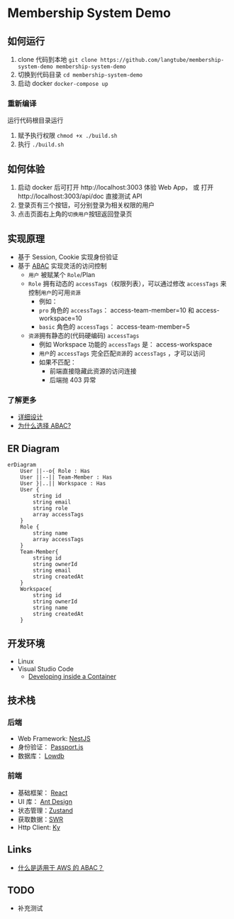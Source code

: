# Membership System Demo

## 如何运行

1. clone 代码到本地 `git clone https://github.com/langtube/membership-system-demo membership-system-demo`
2. 切换到代码目录 `cd membership-system-demo`
3. 启动 docker `docker-compose up`

### 重新编译

运行代码根目录运行

1. 赋予执行权限 `chmod +x ./build.sh `
2. 执行 `./build.sh`

## 如何体验

1. 启动 docker 后可打开 http://localhost:3003 体验 Web App，
   或 打开 http://localhost:3003/api/doc 直接测试 API
2. 登录页有三个按钮，可分别登录为相关权限的用户
3. 点击页面右上角的`切换用户`按钮返回登录页

## 实现原理

- 基于 Session, Cookie 实现身份验证
- 基于 [ABAC](https://en.wikipedia.org/wiki/Attribute-based_access_control) 实现灵活的访问控制
  - `用户` 被赋某个 `Role`/Plan
  - `Role` 拥有动态的 `accessTags`（权限列表），可以通过修改 `accessTags` 来控制`用户`的可用`资源 `
    - 例如：
    - `pro` 角色的 `accessTags`： access-team-member=10 和 access-workspace=10
    - `basic` 角色的 `accessTags`： access-team-member=5
  - `资源`拥有静态的(代码硬编码) `accessTags`
    - 例如 Workspace 功能的 `accessTags` 是： access-workspace
    - `用户`的 `accessTags` 完全匹配`资源`的 `accessTags` ，才可以访问
    - 如果不匹配：
      - 前端直接隐藏此资源的访问连接
      - 后端抛 403 异常

### 了解更多

- [详细设计](./docs/design-note.md)
- [为什么选择 ABAC?](adr/2022-05-02-access-control.md)

## ER Diagram

```mermaid
erDiagram
    User ||--o{ Role : Has
    User ||--|| Team-Member : Has
    User }|..|| Workspace : Has
    User {
        string id
        string email
        string role
        array accessTags
    }
    Role {
        string name
        array accessTags
    }
    Team-Member{
        string id
        string ownerId
        string email
        string createdAt
    }
    Workspace{
        string id
        string ownerId
        string name
        string createdAt
    }
```

## 开发环境

- Linux
- Visual Studio Code
  - [Developing inside a Container](https://code.visualstudio.com/docs/remote/containers)

## 技术栈

### 后端

- Web Framework: [NestJS](https://nestjs.com/)
- 身份验证： [Passport.js](https://www.passportjs.org/)
- 数据库： [Lowdb](https://www.npmjs.com/package/lowdb/v/1.0.0)

### 前端

- 基础框架： [React](https://reactjs.org/)
- UI 库： [Ant Design](https://ant.design/)
- 状态管理：[Zustand](https://github.com/pmndrs/zustand)
- 获取数据：[SWR](https://swr.vercel.app)
- Http Client: [Ky](https://github.com/sindresorhus/ky)

## Links

- [什么是适用于 AWS 的 ABAC？](https://docs.aws.amazon.com/zh_cn/IAM/latest/UserGuide/introduction_attribute-based-access-control.html)

## TODO

- 补充测试
